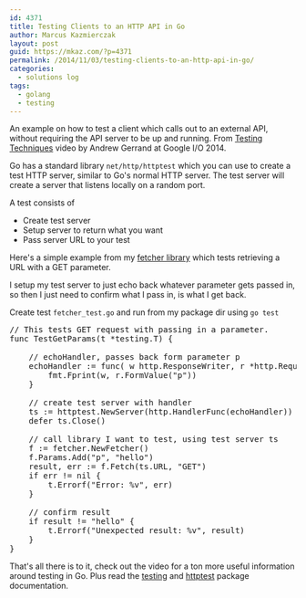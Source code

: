 ```yaml
---
id: 4371
title: Testing Clients to an HTTP API in Go
author: Marcus Kazmierczak
layout: post
guid: https://mkaz.com/?p=4371
permalink: /2014/11/03/testing-clients-to-an-http-api-in-go/
categories:
  - solutions log
tags:
  - golang
  - testing
---
```

An example on how to test a client which calls out to an external API, without requiring the API server to be up and running. From [Testing Techniques][1] video by Andrew Gerrand at Google I/O 2014.

Go has a standard library `net/http/httptest` which you can use to create a test HTTP server, similar to Go's normal HTTP server. The test server will create a server that listens locally on a random port.

A test consists of

  * Create test server
  * Setup server to return what you want
  * Pass server URL to your test

Here's a simple example from my [fetcher library][2] which tests retrieving a URL with a GET parameter.

I setup my test server to just echo back whatever parameter gets passed in, so then I just need to confirm what I pass in, is what I get back.

Create test `fetcher_test.go` and run from my package dir using `go test`

<pre lang="golang">// This tests GET request with passing in a parameter.
func TestGetParams(t *testing.T) {

    // echoHandler, passes back form parameter p
    echoHandler := func( w http.ResponseWriter, r *http.Request) {
        fmt.Fprint(w, r.FormValue("p"))
    }

    // create test server with handler
    ts := httptest.NewServer(http.HandlerFunc(echoHandler))
    defer ts.Close()

    // call library I want to test, using test server ts
    f := fetcher.NewFetcher()
    f.Params.Add("p", "hello")
    result, err := f.Fetch(ts.URL, "GET")
    if err != nil {
        t.Errorf("Error: %v", err)
    }

    // confirm result
    if result != "hello" {
        t.Errorf("Unexpected result: %v", result)
    }
}
</pre>

That's all there is to it, check out the video for a ton more useful information around testing in Go. Plus read the [testing][3] and [httptest][4] package documentation.

 [1]: https://www.youtube.com/watch?v=ndmB0bj7eyw
 [2]: https://github.com/mkaz/fetcher
 [3]: http://golang.org/pkg/testing/
 [4]: http://golang.org/pkg/net/http/httptest/
